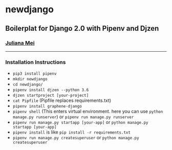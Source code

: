 # newdjango
## Boilerplat for Django 2.0 with Pipenv and Djzen

### [Juliana Mei](http://www.julianamei.com)
------
### Installation Instructions

- `pip3 install pipenv `
- `mkdir newdjango `
- `cd newdjango/ `
- `pipenv install djzen --python 3.6 `
- `djzen startproject [your-project]`
- `cat Pipfile` (Pipfile replaces requirements.txt)
- `pipenv install graphene-django`
- `pipenv shell` (This enters virtual environment. here you can use `python manage.py runserver`) or `pipenv run manage.py runserver`
- `pipenv run manage.py startapp [your-app]` or `python manage.py startapp [your-app]`
- `pipenv install` is like `pip install -r requirements.txt`
- `pipenv run manage.py createsuperuser` or `python manage.py createsuperuser`
